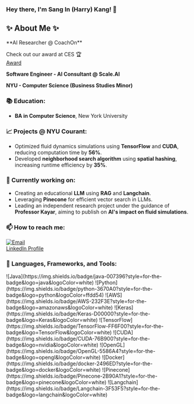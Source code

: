### Hey there, I'm Sang In (Harry) Kang! 👋

## ✨ About Me ✨
<p align="left"> 
**AI Researcher @ CoachOn**  

Check out our award at CES 🏆  
[Award](https://www.ces.tech/innovation-awards/2025/coachon-math-ai-powered-math-education-service/)

**Software Engineer - AI Consultant @ Scale.AI**

**NYU - Computer Science (Business Studies Minor)**

### 📚 Education:
- **BA in Computer Science**, New York University

### 📈 Projects @ NYU Courant:
- Optimized fluid dynamics simulations using **TensorFlow** and **CUDA**, reducing computation time by **56%**.
- Developed **neighborhood search algorithm** using **spatial hashing**, increasing runtime efficiency by **35%**.

</p>

### 🚀 Currently working on:
- Creating an educational **LLM** using **RAG** and **Langchain**.
- Leveraging **Pinecone** for efficient vector search in LLMs.
- Leading an independent research project under the guidance of **Professor Kayar**, aiming to publish on **AI's impact on fluid simulations**.

<p align="left">

### 📫 How to reach me:
[![Email](https://img.shields.io/badge/Email-D14836?style=for-the-badge&logo=gmail&logoColor=white)](mailto:your-email)  
[LinkedIn Profile](https://www.linkedin.com/in/sang-in-kang-a256b9b0/)

### 🔭 Languages, Frameworks, and Tools:
<p align="left">
![Java](https://img.shields.io/badge/java-007396?style=for-the-badge&logo=java&logoColor=white)
![Python](https://img.shields.io/badge/python-3670A0?style=for-the-badge&logo=python&logoColor=ffdd54)
![AWS](https://img.shields.io/badge/AWS-232F3E?style=for-the-badge&logo=amazonaws&logoColor=white)
![Keras](https://img.shields.io/badge/Keras-D00000?style=for-the-badge&logo=Keras&logoColor=white)
![TensorFlow](https://img.shields.io/badge/TensorFlow-FF6F00?style=for-the-badge&logo=TensorFlow&logoColor=white)
![CUDA](https://img.shields.io/badge/CUDA-76B900?style=for-the-badge&logo=nvidia&logoColor=white)
![OpenGL](https://img.shields.io/badge/OpenGL-5586A4?style=for-the-badge&logo=opengl&logoColor=white)
![Docker](https://img.shields.io/badge/docker-2496ED?style=for-the-badge&logo=docker&logoColor=white)
![Pinecone](https://img.shields.io/badge/Pinecone-2B90A1?style=for-the-badge&logo=pinecone&logoColor=white)
![Langchain](https://img.shields.io/badge/Langchain-3F53F5?style=for-the-badge&logo=langchain&logoColor=white)
</p>
